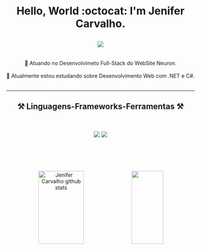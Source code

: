 <h1 align="center">
Hello, World :octocat: I'm Jenifer Carvalho.
</h1>
    
<h2 align="center">
          <img src="https://readme-typing-svg.herokuapp.com/?font=Righteous&size=35&center=true&vCenter=true&width=500&height=70&color=730202&duration=8000&lines=Desenvolvedora+Full-Stack+!👩‍💻;" />
</h2>

<div align="center">
  <br/>
  🔭 Atuando no Desenvolvimeto Full-Stack do WebSite Neuron.
  <br/><br/>
  🌱 Atualmente estou estudando sobre Desenvolvimento Web com .NET e C#.
  <br/><br/>
</div>
    
___

<h2 align="center">⚒️ Linguagens-Frameworks-Ferramentas ⚒️
<br/><br/>
<div align-items="center">
    <br>
    <img src="https://skillicons.dev/icons?i=react,bootstrap,html,css,github,figma,git,unity" />
    <img src="https://skillicons.dev/icons?i=nodejs,python,javascript,mysql,aws,cs,dotnet,nodejs," /><br>
</div>
<br/><br/>
</h2>

<div align=center >
  <br/>
  <div align="center">  
  <img width="49%" height="195px" src="https://github-readme-stats.vercel.app/api?username=jenifercmarques&show_icons=true&count_private=true&hide_border=true&title_color=730202&icon_color=730202&text_color=c9d1d9&bg_color=0d1117" alt="Jenifer Carvalho github stats" /> 
  <img width="41%" height="195px" src="https://github-readme-stats.vercel.app/api/top-langs/?username=jenifercmarques&layout=compact&hide_border=true&title_color=730202&text_color=730202&bg_color=0d1117" />
</div>

</div>

